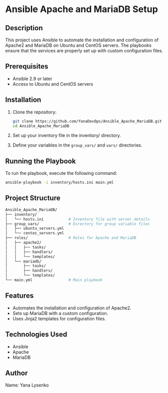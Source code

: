 # Ansible Apache and MariaDB Setup

## Description
This project uses Ansible to automate the installation and configuration of Apache2 and MariaDB on Ubuntu and CentOS servers. The playbooks ensure that the services are properly set up with custom configuration files.

## Prerequisites
- Ansible 2.9 or later
- Access to Ubuntu and CentOS servers

## Installation
1. Clone the repository:
   ```bash
   git clone https://github.com/YanaDevOps/Ansible_Apache_MariaDB.git
   cd Ansible_Apache_MariaDB
   ```

2. Set up your inventory file in the inventory/ directory.

3. Define your variables in the `group_vars/` and `vars/` directories.

## Running the Playbook
To run the playbook, execute the following command:
   ```bash
   ansible-playbook -i inventory/hosts.ini main.yml
   ```

## Project Structure
```bash
Ansible_Apache_MariaDB/
├── inventory/
│   └── hosts.ini           # Inventory file with server details
├── group_vars/             # Directory for group variable files
│   ├── ubuntu_servers.yml
│   └── centos_servers.yml
├── roles/                  # Roles for Apache and MariaDB
│   ├── apache2/
│   │   ├── tasks/
│   │   ├── handlers/
│   │   └── templates/
│   └── mariadb/
│       ├── tasks/
│       ├── handlers/
│       └── templates/
└── main.yml                # Main playbook
```

## Features
* Automates the installation and configuration of Apache2.
* Sets up MariaDB with a custom configuration.
* Uses Jinja2 templates for configuration files.

## Technologies Used
* Ansible
* Apache
* MariaDB

## Author
Name: Yana Lysenko

